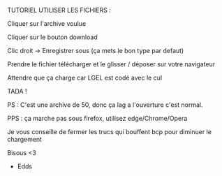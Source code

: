 TUTORIEL UTILISER LES FICHIERS :  
                            
Cliquer sur l'archive voulue

Cliquer sur le bouton download

Clic droit -> Enregistrer sous (ça mets le bon type par defaut)

Prendre le fichier télécharger et le glisser / déposer sur votre navigateur

Attendre que ça charge car LGEL est codé avec le cul

TADA !

PS : C'est une archive de 50, donc ça lag a l'ouverture c'est normal.

PPS : ça marche pas sous firefox, utilisez edge/Chrome/Opera

Je vous conseille de fermer les trucs qui bouffent bcp pour diminuer le chargement

Bisous <3

- Edds

